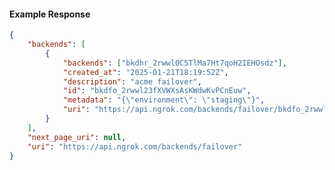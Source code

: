 <!-- Code generated for API Clients. DO NOT EDIT. -->

#### Example Response

```json
{
	"backends": [
		{
			"backends": ["bkdhr_2rwwl0C5TlMa7Ht7qoH2IEHOsdz"],
			"created_at": "2025-01-21T18:19:52Z",
			"description": "acme failover",
			"id": "bkdfo_2rwwl23fXVWXsAsKWdwKvPCnEuw",
			"metadata": "{\"environment\": \"staging\"}",
			"uri": "https://api.ngrok.com/backends/failover/bkdfo_2rwwl23fXVWXsAsKWdwKvPCnEuw"
		}
	],
	"next_page_uri": null,
	"uri": "https://api.ngrok.com/backends/failover"
}
```
